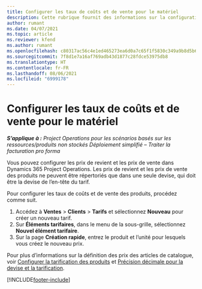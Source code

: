```yaml
---
title: Configurer les taux de coûts et de vente pour le matériel
description: Cette rubrique fournit des informations sur la configuration des tarifs de coût et de vente pour le matériel utilisé dans les projets.
author: rumant
ms.date: 04/07/2021
ms.topic: article
ms.reviewer: kfend
ms.author: rumant
ms.openlocfilehash: c80317ac56c4e1ed465273ea6d0a7c65f1f5830c349a9b8d5b6f7f8d92424c7b
ms.sourcegitcommit: 7f8d1e7a16af769adb43d1877c28fdce53975db8
ms.translationtype: HT
ms.contentlocale: fr-FR
ms.lasthandoff: 08/06/2021
ms.locfileid: "6999178"
---
```

# <a name="set-up-cost-and-sales-rates-for-materials"></a>Configurer les taux de coûts et de vente pour le matériel

_**S’applique à :** Project Operations pour les scénarios basés sur les ressources/produits non stockés Déploiement simplifié – Traiter la facturation pro forma_

Vous pouvez configurer les prix de revient et les prix de vente dans Dynamics 365 Project Operations. Les prix de revient et les prix de vente des produits ne peuvent être répertoriés que dans une seule devise, qui doit être la devise de l’en-tête du tarif.

Pour configurer les taux de coûts et de vente des produits, procédez comme suit. 

1. Accédez à **Ventes** > **Clients** > **Tarifs** et sélectionnez **Nouveau** pour créer un nouveau tarif. 
2. Sur **Éléments tarifaires**, dans le menu de la sous-grille, sélectionnez **Nouvel élément tarifaire**. 
3. Sur la page **Création rapide**, entrez le produit et l’unité pour lesquels vous créez le nouveau prix.

Pour plus d’informations sur la définition des prix des articles de catalogue, voir [Configurer la tarification des produits](/dynamics365/sales-enterprise/create-price-lists-price-list-items-define-pricing-products.md) et [Précision décimale pour la devise et la tarification](/dynamics365/sales-enterprise/decimal-precision-currency-pricing.md).

[!INCLUDE[footer-include](../includes/footer-banner.md)]
